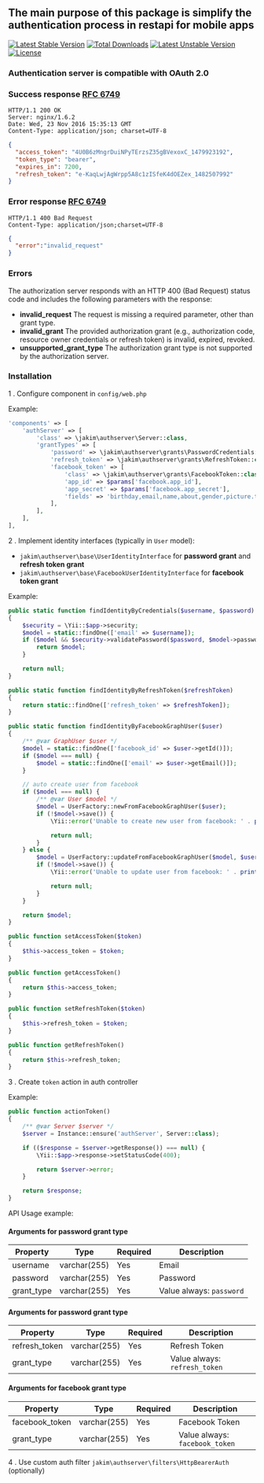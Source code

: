 ## The main purpose of this package is simplify the authentication process in restapi for mobile apps

[![Latest Stable Version](https://poser.pugx.org/jakim-pj/yii2-authserver/v/stable)](https://packagist.org/packages/jakim-pj/yii2-authserver) [![Total Downloads](https://poser.pugx.org/jakim-pj/yii2-authserver/downloads)](https://packagist.org/packages/jakim-pj/yii2-authserver) [![Latest Unstable Version](https://poser.pugx.org/jakim-pj/yii2-authserver/v/unstable)](https://packagist.org/packages/jakim-pj/yii2-authserver) [![License](https://poser.pugx.org/jakim-pj/yii2-authserver/license)](https://packagist.org/packages/jakim-pj/yii2-authserver)

### Authentication server is compatible with OAuth 2.0

### Success response [RFC 6749](https://tools.ietf.org/html/rfc6749#section-5.1)

```http
HTTP/1.1 200 OK
Server: nginx/1.6.2
Date: Wed, 23 Nov 2016 15:35:13 GMT
Content-Type: application/json; charset=UTF-8
```
```json
{
  "access_token": "4U0B6zMngrDuiNPyTErzsZ35gBVexoxC_1479923192",
  "token_type": "bearer",
  "expires_in": 7200,
  "refresh_token": "e-KaqLwjAgWrpp5A8c1zISfeK4dOEZex_1482507992"
}
```

### Error response [RFC 6749](https://tools.ietf.org/html/rfc6749#section-5.2)
```http
HTTP/1.1 400 Bad Request
Content-Type: application/json;charset=UTF-8
```
```json
{
  "error":"invalid_request"
}
```

### Errors
The authorization server responds with an HTTP 400 (Bad Request) status code 
and includes the following parameters with the response:
- **invalid_request**
The request is missing a required parameter, other than grant type.
- **invalid_grant**
The provided authorization grant (e.g., authorization code, resource owner credentials or refresh token) is invalid, expired, revoked.
- **unsupported_grant_type**
The authorization grant type is not supported by the authorization server.

### Installation

 1 . Configure component in `config/web.php`

Example:
```php
'components' => [
    'authServer' => [
        'class' => \jakim\authserver\Server::class,
        'grantTypes' => [
            'password' => \jakim\authserver\grants\PasswordCredentials::class,
            'refresh_token' => \jakim\authserver\grants\RefreshToken::class,
            'facebook_token' => [
                'class' => \jakim\authserver\grants\FacebookToken::class,
                'app_id' => $params['facebook.app_id'],
                'app_secret' => $params['facebook.app_secret'],
                'fields' => 'birthday,email,name,about,gender,picture.type(large){url}',
            ],
        ],
    ],
],
```

 2 . Implement identity interfaces (typically in `User` model):
- `jakim\authserver\base\UserIdentityInterface` for **password grant** and **refresh token grant**
- `jakim\authserver\base\FacebookUserIdentityInterface` for **facebook token grant**

Example:
```php
public static function findIdentityByCredentials($username, $password)
{
    $security = \Yii::$app->security;
    $model = static::findOne(['email' => $username]);
    if ($model && $security->validatePassword($password, $model->password)) {
        return $model;
    }

    return null;
}

public static function findIdentityByRefreshToken($refreshToken)
{
    return static::findOne(['refresh_token' => $refreshToken]);
}

public static function findIdentityByFacebookGraphUser($user)
{
    /** @var GraphUser $user */
    $model = static::findOne(['facebook_id' => $user->getId()]);
    if ($model === null) {
        $model = static::findOne(['email' => $user->getEmail()]);
    }

    // auto create user from facebook
    if ($model === null) {
        /** @var User $model */
        $model = UserFactory::newFromFacebookGraphUser($user);
        if (!$model->save()) {
            \Yii::error('Unable to create new user from facebook: ' . print_r($model->getErrors(), true), __METHOD__);

            return null;
        }
    } else {
        $model = UserFactory::updateFromFacebookGraphUser($model, $user);
        if (!$model->save()) {
            \Yii::error('Unable to update user from facebook: ' . print_r($model->getErrors(), true), __METHOD__);

            return null;
        }
    }

    return $model;
}

public function setAccessToken($token)
{
    $this->access_token = $token;
}

public function getAccessToken()
{
    return $this->access_token;
}

public function setRefreshToken($token)
{
    $this->refresh_token = $token;
}

public function getRefreshToken()
{
    return $this->refresh_token;
}
```
 3 . Create `token` action in auth controller

Example:
```php
public function actionToken()
{
    /** @var Server $server */
    $server = Instance::ensure('authServer', Server::class);

    if (($response = $server->getResponse()) === null) {
        \Yii::$app->response->setStatusCode(400);

        return $server->error;
    }

    return $response;
}
```
API Usage example:

#### Arguments for password grant type

Property|Type|Required|Description
--------|----|--------|-----------
username|varchar(255)|Yes|Email
password|varchar(255)|Yes|Password
grant_type|varchar(255)|Yes|Value always: `password`

#### Arguments for password grant type

Property|Type|Required|Description
--------|----|--------|-----------
refresh_token|varchar(255)|Yes|Refresh Token
grant_type|varchar(255)|Yes|Value always: `refresh_token`

#### Arguments for facebook grant type

Property|Type|Required|Description
--------|----|--------|-----------
facebook_token|varchar(255)|Yes|Facebook Token
grant_type|varchar(255)|Yes|Value always: `facebook_token`


 4 . Use custom auth filter `jakim\authserver\filters\HttpBearerAuth` (optionally)
